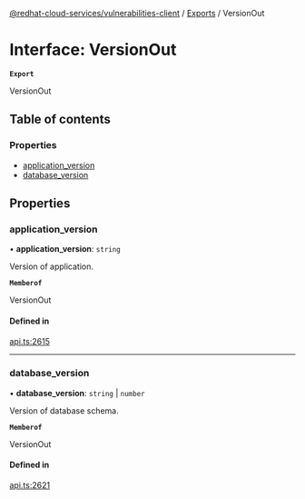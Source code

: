 [@redhat-cloud-services/vulnerabilities-client](../README.md) / [Exports](../modules.md) / VersionOut

# Interface: VersionOut

**`Export`**

VersionOut

## Table of contents

### Properties

- [application\_version](VersionOut.md#application_version)
- [database\_version](VersionOut.md#database_version)

## Properties

### application\_version

• **application\_version**: `string`

Version of application.

**`Memberof`**

VersionOut

#### Defined in

[api.ts:2615](https://github.com/RedHatInsights/javascript-clients/blob/main/packages/vulnerabilities/git-api/api.ts#L2615)

___

### database\_version

• **database\_version**: `string` \| `number`

Version of database schema.

**`Memberof`**

VersionOut

#### Defined in

[api.ts:2621](https://github.com/RedHatInsights/javascript-clients/blob/main/packages/vulnerabilities/git-api/api.ts#L2621)
